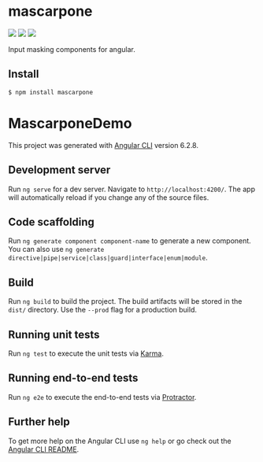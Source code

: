 # mascarpone

[![](https://img.shields.io/npm/v/@rslemos/mascarpone.svg)](https://github.com/rslemos/mascarpone)
[![](https://img.shields.io/bundlephobia/min/@rslemos/mascarpone.svg)](https://github.com/rslemos/mascarpone)
[![](https://img.shields.io/github/license/rslemos/mascarpone.svg)](https://github.com/rslemos/mascarpone)

Input masking components for angular.

## Install
```
$ npm install mascarpone
```

# MascarponeDemo

This project was generated with [Angular CLI](https://github.com/angular/angular-cli) version 6.2.8.

## Development server

Run `ng serve` for a dev server. Navigate to `http://localhost:4200/`. The app will automatically reload if you change any of the source files.

## Code scaffolding

Run `ng generate component component-name` to generate a new component. You can also use `ng generate directive|pipe|service|class|guard|interface|enum|module`.

## Build

Run `ng build` to build the project. The build artifacts will be stored in the `dist/` directory. Use the `--prod` flag for a production build.

## Running unit tests

Run `ng test` to execute the unit tests via [Karma](https://karma-runner.github.io).

## Running end-to-end tests

Run `ng e2e` to execute the end-to-end tests via [Protractor](http://www.protractortest.org/).

## Further help

To get more help on the Angular CLI use `ng help` or go check out the [Angular CLI README](https://github.com/angular/angular-cli/blob/master/README.md).
